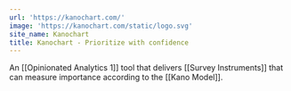 ```yaml
---
url: 'https://kanochart.com/'
image: 'https://kanochart.com/static/logo.svg'
site_name: Kanochart
title: Kanochart - Prioritize with confidence
---
```

An [[Opinionated Analytics 1]] tool that delivers [[Survey Instruments]] that can measure importance according to the [[Kano Model]].


